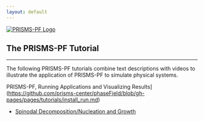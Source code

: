 ```yaml
---
layout: default
---
```


[![PRISMS-PF Logo](../assets/logo.png)](https://prisms-center.github.io/phaseField/)

## The PRISMS-PF Tutorial
***
The following PRISMS-PF tutorials combine text descriptions with videos to illustrate the application of PRISMS-PF to simulate physical systems. 

PRISMS-PF, Running Applications and Visualizing Results](https://github.com/prisms-center/phaseField/blob/gh-pages/pages/tutorials/install_run.md) <br>

- [Spinodal Decomposition/Nucleation and Growth](https://github.com/prisms-center/phaseField/blob/gh-pages/pages/tutorials/spinodaldec_nucleation.md) <br>
